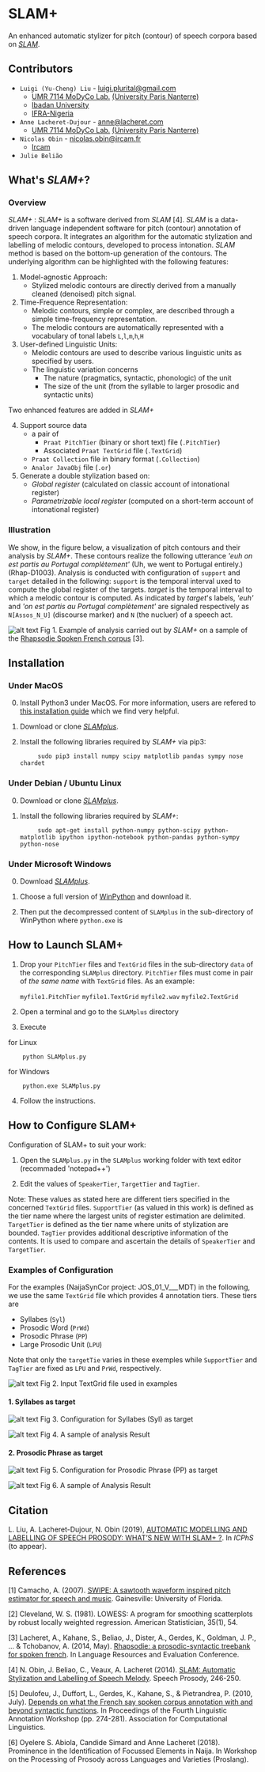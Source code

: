 SLAM+
====

An enhanced automatic stylizer for pitch (contour) of speech corpora based on [*SLAM*](https://github.com/jbeliao/SLAM).

## Contributors ##
- `Luigi (Yu-Cheng) Liu` - [luigi.plurital@gmail.com](mailto:luigi.plurital@gmail.com)
	- [UMR 7114 MoDyCo Lab.](https://www.modyco.fr/fr/) [(University Paris Nanterre)](https://university.parisnanterre.fr/)
	- [Ibadan University](https://www.ui.edu.ng/)
	- [IFRA-Nigeria](http://www.ifra-nigeria.org/)
- `Anne Lacheret-Dujour` - [anne@lacheret.com](mailto:anne@lacheret.com)
	- [UMR 7114 MoDyCo Lab.](https://www.modyco.fr/fr/) [(University Paris Nanterre)](https://university.parisnanterre.fr/)
- `Nicolas Obin` - [nicolas.obin@ircam.fr](mailto:nicolas.obin@ircam.fr)
	- [Ircam](https://www.ircam.fr/)
- `Julie Belião`

## What's *SLAM+*?

### Overview ###


*SLAM+* : *SLAM+* is a software derived from *SLAM* [4].  *SLAM* is a data-driven language independent software for pitch (contour) annotation of speech corpora. It integrates an algorithm for the automatic stylization and labelling of melodic contours, developed to process intonation. *SLAM* method is based on the bottom-up generation of the contours. The underlying algorithm can be highlighted with the following features: 
 
1) Model-agnostic Approach: 
	- Stylized melodic contours are directly derived from a manually cleaned (denoised) pitch signal.
2) Time-Frequence Representation: 
	- Melodic contours, simple or complex, are described through a simple time-frequency representation. 
	- The melodic contours are automatically represented with a vocabulary of tonal labels `L`,`l`,`m`,`h`,`H` 
3) User-defined Linguistic Units:
	- Melodic contours are used to describe various linguistic units as specified by users. 
	- The linguistic variation concerns 
		- The nature (pragmatics, syntactic, phonologic) of the unit
		- The size of the unit (from the syllable to larger prosodic and syntactic units)

Two enhanced features are added in *SLAM+*

4) Support source data 
	- a pair of 
		- `Praat PitchTier` (binary or short text) file (`.PitchTier`)
		- Associated `Praat TextGrid` file (`.TextGrid`)
	- `Praat Collection` file in binary format (`.Collection`)
	- `Analor JavaObj` file (`.or`)
5) Generate a double stylization based on: 
	- *Global register* (calculated on classic account of intonational register)
	- *Parametrizable local register* (computed on a short-term account of intonational register)


### Illustration ###

We show, in the figure below, a visualization of pitch contours and their analysis by *SLAM+*. These contours realize the following utterance *'euh on est partis au Portugal complètement'* (Uh, we went to Portugal entirely.) (Rhap-D1003). Analysis is conducted with configuration of `support` and `target` detailed in the following: `support` is the temporal interval uxed to compute the global register of the targets. *target* is the temporal interval to which a melodic contour is computed. As indicated by *target*'s labels, *'euh'* and *'on est partis au Portugal complètement'* are signaled respectively as `N[Assos_N_U]` (discourse marker) and `N` (the nucluer) of a speech act. 

![alt text](https://github.com/vieenrose/SLAMplus/blob/dev/img/Rhap-D2001.png)
Fig 1. Example of analysis carried out by *SLAM+* on a sample of the [Rhapsodie Spoken French corpus](https://www.projet-rhapsodie.fr/) [3]. 

## Installation ##

### Under MacOS ###

0) Install Python3 under MacOS. For more information, users are refered to [this installation guide](https://docs.python-guide.org/starting/install3/osx/) which we find very helpful.

1) Download or clone [*SLAMplus*](https://github.com/vieenrose/SLAMplus/tree/dev).

2) Install the following libraries required by *SLAM+* via pip3:

            sudo pip3 install numpy scipy matplotlib pandas sympy nose chardet

### Under Debian / Ubuntu Linux ###

0) Download or clone [*SLAMplus*](https://github.com/vieenrose/SLAMplus/tree/dev).

1) Install the following libraries required by *SLAM+*:

            sudo apt-get install python-numpy python-scipy python-matplotlib ipython ipython-notebook python-pandas python-sympy python-nose

### Under Microsoft Windows ###

0) Download [*SLAMplus*](https://github.com/vieenrose/SLAMplus/tree/dev).

1) Choose a full version of [WinPython](https://winpython.github.io/) and download it.

2) Then put the decompressed content of `SLAMplus` in the sub-directory of WinPython where `python.exe` is 

## How to Launch SLAM+ ##
1) Drop your `PitchTier` files and `TextGrid` files in the sub-directory `data` of the corresponding `SLAMplus` directory. `PitchTier` files must come in pair of *the same name* with `TextGrid` files. As an example: 

     `myfile1.PitchTier` `myfile1.TextGrid` `myfile2.wav` `myfile2.TextGrid`

2) Open a terminal and go to the `SLAMplus` directory
3) Execute

for Linux

        python SLAMplus.py
for Windows

        python.exe SLAMplus.py
4) Follow the instructions.

## How to Configure SLAM+ ##
Configuration of SLAM+ to suit your work:

1) Open the `SLAMplus.py` in the `SLAMplus` working folder with text editor (recommaded 'notepad++')

2) Edit the values of `SpeakerTier`, `TargetTier` and `TagTier`. 

Note: These values as stated here are different tiers specified in the concerned `TextGrid` files. `SupportTier` (as valued in this work) is defined as the tier name where the largest units of register estimation are delimited. `TargetTier` is defined as the tier name where units of stylization are bounded. `TagTier` provides additional descriptive information of the contents. It is used to compare and ascertain the details of `SpeakerTier` and `TargetTier`.

### Examples of Configuration ###

For the examples (NaijaSynCor project: JOS_01_V___MDT) in the following, we use the same `TextGrid` file which provides 4 annotation tiers. These tiers are 
- Syllabes (`Syl`)
- Prosodic Word (`PrWd`) 
- Prosodic Phrase (`PP`)
- Large Prosodic Unit (`LPU`) 

Note that only the `targetTie` varies in these exemples while `SupportTier` and `TagTier` are fixed as `LPU` and `PrWd`, respectively. 

![alt text](https://github.com/vieenrose/SLAMplus/blob/dev/img/Example_TextGrid.png)
Fig 2. Input TextGrid file used in examples

#### 1. Syllabes as target ####

![alt text](https://github.com/vieenrose/SLAMplus/blob/dev/img/Config_I.png)
Fig 3. Configuration for Syllabes (Syl) as target 


![alt text](https://github.com/vieenrose/SLAMplus/blob/dev/img/Output_I.png)
Fig 4. A sample of analysis Result

#### 2. Prosodic Phrase as target ####

![alt text](https://github.com/vieenrose/SLAMplus/blob/dev/img/Config_II.png)
Fig 5. Configuration for Prosodic Phrase (PP) as target


![alt text](https://github.com/vieenrose/SLAMplus/blob/dev/img/Output_II.png)
Fig 6. A sample of Analysis Result

## Citation ##

L. Liu, A. Lacheret-Dujour, N. Obin (2019), [AUTOMATIC MODELLING AND LABELLING OF SPEECH PROSODY: WHAT’S NEW WITH SLAM+ ?](https://www.researchgate.net/publication/332108118_Automatic_Modelling_and_Labelling_of_Speech_Prosody_What's_New_with_SLAM). In *ICPhS* (to appear).

## References ##

[1] Camacho, A. (2007). [SWIPE: A sawtooth waveform inspired pitch estimator for speech and music](https://www.cise.ufl.edu/~acamacho/publications/dissertation.pdf). Gainesville: University of Florida.

[2] Cleveland, W. S. (1981). LOWESS: A program for smoothing scatterplots by robust locally weighted regression. American Statistician, 35(1), 54.

[3] Lacheret, A., Kahane, S., Beliao, J., Dister, A., Gerdes, K., Goldman, J. P., ... & Tchobanov, A. (2014, May). [Rhapsodie: a prosodic-syntactic treebank for spoken french](https://hal.sorbonne-universite.fr/file/index/docid/968959/filename/LREC2014_AL.pdf). In Language Resources and Evaluation Conference.

[4] N. Obin,  J. Beliao, C., Veaux, A. Lacheret (2014). [SLAM: Automatic Stylization and Labelling of Speech Melody](https://halshs.archives-ouvertes.fr/hal-00968950). Speech Prosody, 246-250.

[5] Deulofeu, J., Duffort, L., Gerdes, K., Kahane, S., & Pietrandrea, P. (2010, July). [Depends on what the French say spoken corpus annotation with and beyond syntactic functions](https://hal.archives-ouvertes.fr/docs/00/66/51/89/PDF/uppsala.pdf). In Proceedings of the Fourth Linguistic Annotation Workshop (pp. 274-281). Association for Computational Linguistics.

[6] Oyelere S. Abiola, Candide Simard and Anne Lacheret (2018). Prominence in the Identification of Focussed Elements in Naija. In Workshop on the Processing of Prosody across Languages and Varieties (Proslang). 

